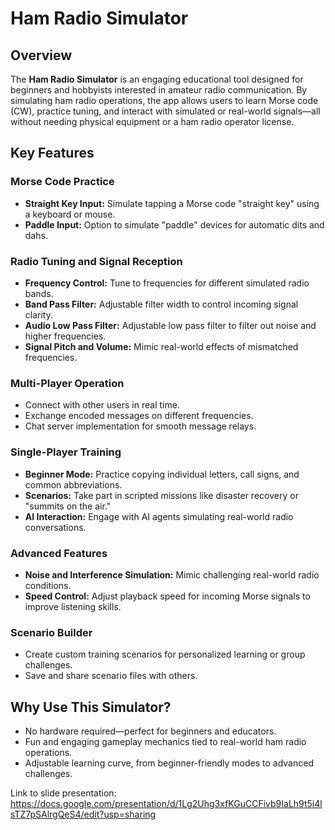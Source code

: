# Ham Radio Simulator  

## Overview  
The **Ham Radio Simulator** is an engaging educational tool designed for beginners and hobbyists interested in amateur radio communication. By simulating ham radio operations, the app allows users to learn Morse code (CW), practice tuning, and interact with simulated or real-world signals—all without needing physical equipment or a ham radio operator license.  

## Key Features  

### Morse Code Practice  
- **Straight Key Input:** Simulate tapping a Morse code "straight key" using a keyboard or mouse.  
- **Paddle Input:** Option to simulate "paddle" devices for automatic dits and dahs.  

### Radio Tuning and Signal Reception  
- **Frequency Control:** Tune to frequencies for different simulated radio bands. 
- **Band Pass Filter:** Adjustable filter width to control incoming signal clarity.
 - **Audio Low Pass Filter:** Adjustable low pass filter to filter out noise and higher frequencies. 
- **Signal Pitch and Volume:** Mimic real-world effects of mismatched frequencies.  

### Multi-Player Operation  
- Connect with other users in real time.  
- Exchange encoded messages on different frequencies.  
- Chat server implementation for smooth message relays.  

### Single-Player Training  
- **Beginner Mode:** Practice copying individual letters, call signs, and common abbreviations.  
- **Scenarios:** Take part in scripted missions like disaster recovery or "summits on the air."  
- **AI Interaction:** Engage with AI agents simulating real-world radio conversations.  

### Advanced Features  
- **Noise and Interference Simulation:** Mimic challenging real-world radio conditions.  
- **Speed Control:** Adjust playback speed for incoming Morse signals to improve listening skills.  

### Scenario Builder  
- Create custom training scenarios for personalized learning or group challenges.  
- Save and share scenario files with others.  

## Why Use This Simulator?  
- No hardware required—perfect for beginners and educators.  
- Fun and engaging gameplay mechanics tied to real-world ham radio operations.  
- Adjustable learning curve, from beginner-friendly modes to advanced challenges.

Link to slide presentation: https://docs.google.com/presentation/d/1Lg2Uhg3xfKGuCCFivb9IaLh9t5i4lsTZ7pSAlrgQeS4/edit?usp=sharing  


